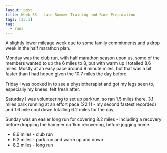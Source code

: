 ```yaml
---
layout: post
title: Week 33 - Late Summer Training and Race Preparation
tags: [23.1]
tag:
  - runs
---
```


A slightly lower mileage week due to some family commitments and a drop week in the half marathon plan.

Monday was the club run, with half marathon season upon us, some of the members wanted to up the 6 miles to 8, but with warm up I totalled 8.6 miles. Mostly at an easy pace around 9 minute miles, but that was a bit faster than I had hoped given the 10.7 miles the day before.

Friday I was booked in to see a physiotherapist and got my legs seen to, especially my knees. felt fresh after.

Saturday I was volunteering to set up parkrun, so ran 1.5 miles there, 3.1 miles park running at an effort pace (22:11 - my second fastest recorded) and 1.6 mile cool down totalling 6.2 miles for the day.

Sunday was an easier long run for covering 8.2 miles - including a recovery before dropping the hammer on 1km recovering, before jogging home.

* 8.6 miles - club run
* 6.2 miles - park run and warm up and down
* 8.2 miles - long run
